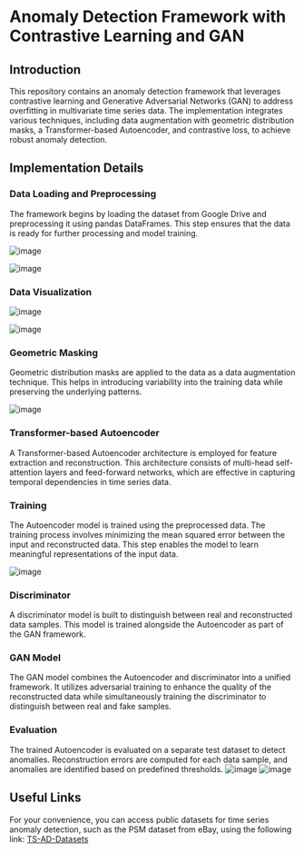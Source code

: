 # Anomaly Detection Framework with Contrastive Learning and GAN

## Introduction
This repository contains an anomaly detection framework that leverages contrastive learning and Generative Adversarial Networks (GAN) to address overfitting in multivariate time series data. The implementation integrates various techniques, including data augmentation with geometric distribution masks, a Transformer-based Autoencoder, and contrastive loss, to achieve robust anomaly detection.

## Implementation Details

### Data Loading and Preprocessing
The framework begins by loading the dataset from Google Drive and preprocessing it using pandas DataFrames.
This step ensures that the data is ready for further processing and model training.

![image](https://github.com/Laiba-Noor/Anomoly_detection_Data_Mining_Assignment-3/assets/88136283/2aa27c34-0fe3-431c-aee8-5484afd76ad2)


![image](https://github.com/Laiba-Noor/Anomoly_detection_Data_Mining_Assignment-3/assets/88136283/0ae0e94d-2b48-4b06-ad18-0f911f7fc790)
### Data Visualization
![image](https://github.com/Laiba-Noor/Anomoly_detection_Data_Mining_Assignment-3/assets/88136283/876967ff-b7db-4a97-8fd9-4505f24539aa)

![image](https://github.com/Laiba-Noor/Anomoly_detection_Data_Mining_Assignment-3/assets/88136283/f6e472dd-d358-4fec-b573-4437bc801c0d)

### Geometric Masking
Geometric distribution masks are applied to the data as a data augmentation technique. This helps in introducing variability into the training data while preserving the underlying patterns.

![image](https://github.com/Laiba-Noor/Anomoly_detection_Data_Mining_Assignment-3/assets/88136283/c5b27bc3-26ca-4db0-8ad9-d0c7efbc1f80)


### Transformer-based Autoencoder
A Transformer-based Autoencoder architecture is employed for feature extraction and reconstruction. This architecture consists of multi-head self-attention layers and feed-forward networks, which are effective in capturing temporal dependencies in time series data.


### Training
The Autoencoder model is trained using the preprocessed data. The training process involves minimizing the mean squared error between the input and reconstructed data. This step enables the model to learn meaningful representations of the input data.

![image](https://github.com/Laiba-Noor/Anomoly_detection_Data_Mining_Assignment-3/assets/88136283/818bb1b9-041e-4b0e-81fc-77b1a6b4a2ae)


### Discriminator
A discriminator model is built to distinguish between real and reconstructed data samples. This model is trained alongside the Autoencoder as part of the GAN framework.

### GAN Model
The GAN model combines the Autoencoder and discriminator into a unified framework. It utilizes adversarial training to enhance the quality of the reconstructed data while simultaneously training the discriminator to distinguish between real and fake samples.

### Evaluation
The trained Autoencoder is evaluated on a separate test dataset to detect anomalies. Reconstruction errors are computed for each data sample, and anomalies are identified based on predefined thresholds.
![image](https://github.com/Laiba-Noor/Anomoly_detection_Data_Mining_Assignment-3/assets/88136283/7c33b78b-9b97-4866-8d56-f1a89d7ab991)
![image](https://github.com/Laiba-Noor/Anomoly_detection_Data_Mining_Assignment-3/assets/88136283/17a0d7d4-a0ac-47ab-969d-bed030f47174)

## Useful Links
For your convenience, you can access public datasets for time series anomaly detection, such as the PSM dataset from eBay, using the following link: [TS-AD-Datasets](https://github.com/elisejiuqizhang/TS-AD-Datasets)

